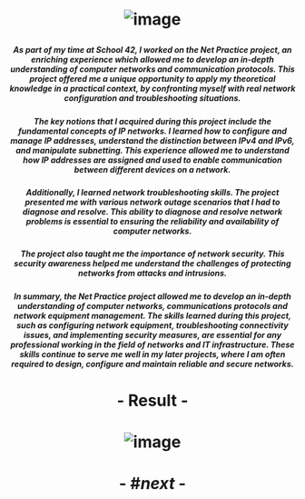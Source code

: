# <p align="center"> ![image](https://github.com/ChrstphrChevalier/42Cursus/assets/146819291/9a79f80c-aae9-4940-a1b5-4a220a987981) </p>

##### <p align="center"> *As part of my time at School 42, I worked on the Net Practice project, an enriching experience which allowed me to develop an in-depth understanding of computer networks and communication protocols. This project offered me a unique opportunity to apply my theoretical knowledge in a practical context, by confronting myself with real network configuration and troubleshooting situations.* </p>

##### <p align="center"> *The key notions that I acquired during this project include the fundamental concepts of IP networks. I learned how to configure and manage IP addresses, understand the distinction between IPv4 and IPv6, and manipulate subnetting. This experience allowed me to understand how IP addresses are assigned and used to enable communication between different devices on a network.* </p>

##### <p align="center"> *Additionally, I learned network troubleshooting skills. The project presented me with various network outage scenarios that I had to diagnose and resolve. This ability to diagnose and resolve network problems is essential to ensuring the reliability and availability of computer networks.* </p>

##### <p align="center"> *The project also taught me the importance of network security. This security awareness helped me understand the challenges of protecting networks from attacks and intrusions.* </p>

##### <p align="center"> *In summary, the Net Practice project allowed me to develop an in-depth understanding of computer networks, communications protocols and network equipment management. The skills learned during this project, such as configuring network equipment, troubleshooting connectivity issues, and implementing security measures, are essential for any professional working in the field of networks and IT infrastructure. These skills continue to serve me well in my later projects, where I am often required to design, configure and maintain reliable and secure networks.* </p>

# <p align="center">     </p>

# <p align="center"> - Result - </p>

# <p align="center"> ![image](https://github.com/ChrstphrChevalier/42Cursus/assets/146819291/437013f3-4f99-418b-acfb-b230231d35db) </p>

# <p align="center"> - #*next* - </p>
